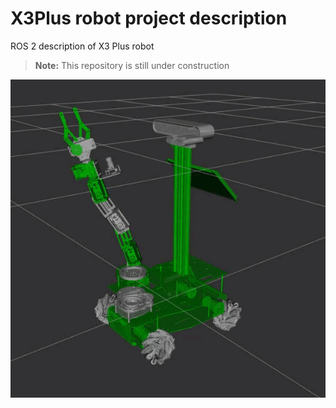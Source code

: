 # X3Plus robot project description

ROS 2 description of X3 Plus robot

>**Note:** This repository is still under construction

![X3plus](images/rviz2-x3plus.gif)

